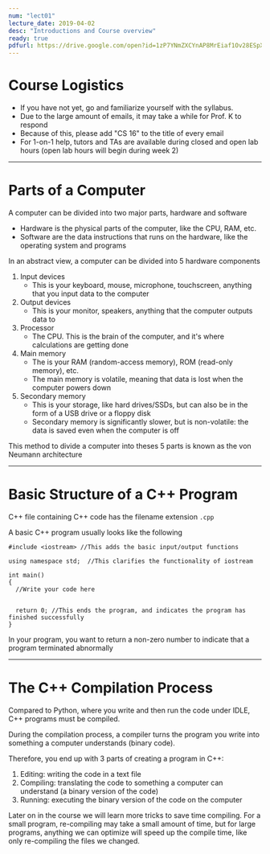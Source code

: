 ```yaml
---
num: "lect01"
lecture_date: 2019-04-02
desc: "Introductions and Course overview"
ready: true
pdfurl: https://drive.google.com/open?id=1zP7YNmZXCYnAP8MrEiaf1Ov28ESpXR0s
---
```


# Course Logistics

* If you have not yet, go and familiarize yourself with the syllabus.
* Due to the large amount of emails, it may take a while for Prof. K to respond
* Because of this, please add "CS 16" to the title of every email
* For 1-on-1 help, tutors and TAs are available during closed and open lab hours (open lab hours will begin during week 2)

***

# Parts of a Computer

A computer can be divided into two major parts, hardware and software
* Hardware is the physical parts of the computer, like the CPU, RAM, etc.
* Software are the data instructions that runs on the hardware, like the operating system and programs

In an abstract view, a computer can be divided into 5 hardware components
1. Input devices
   * This is your keyboard, mouse, microphone, touchscreen, anything that you input data to the computer
2. Output devices
   * This is your monitor, speakers, anything that the computer outputs data to
3. Processor
   * The CPU. This is the brain of the computer, and it's where calculations are getting done
4. Main memory
   * The is your RAM (random-access memory), ROM (read-only memory), etc.
   * The main memory is volatile, meaning that data is lost when the computer powers down
5. Secondary memory
   * This is your storage, like hard drives/SSDs, but can also be in the form of a USB drive or a floppy disk
   * Secondary memory is significantly slower, but is non-volatile: the data is saved even when the computer is off
  
This method to divide a computer into theses 5 parts is known as the von Neumann architecture

***

# Basic Structure of a C++ Program

C++ file containing C++ code has the filename extension `.cpp`

A basic C++ program usually looks like the following

```
#include <iostream> //This adds the basic input/output functions

using namespace std;  //This clarifies the functionality of iostream

int main()
{
  //Write your code here
  
  
  return 0; //This ends the program, and indicates the program has finished successfully
}
```

In your program, you want to return a non-zero number to indicate that a program terminated abnormally

***

# The C++ Compilation Process

Compared to Python, where you write and then run the code under IDLE, C++ programs must be compiled.

During the compilation process, a compiler turns the program you write into something a computer understands (binary code).

Therefore, you end up with 3 parts of creating a program in C++:
1. Editing: writing the code in a text file
2. Compiling: translating the code to something a computer can understand (a binary version of the code)
3. Running: executing the binary version of the code on the computer

Later on in the course we will learn more tricks to save time compiling. For a small program, re-compiling may take a small amount of time, but for large programs, anything we can optimize will speed up the compile time, like only re-compiling the files we changed.
